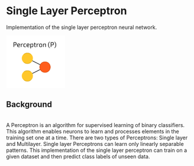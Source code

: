 # Single Layer Perceptron
Implementation of the single layer perceptron neural network. 

![](https://github.com/talha-riaz/single-layer-perceptron/blob/master/img/p.png)

<h2> Background </h2>
<br>
A Perceptron is an algorithm for supervised learning of binary classifiers. This algorithm enables neurons to learn and processes elements in the training set one at a time. There are two types of Perceptrons: Single layer and Multilayer. Single layer Perceptrons can learn only linearly separable patterns. This implementation of the single layer perceptron can train on a given dataset and then predict class labels of unseen data.
